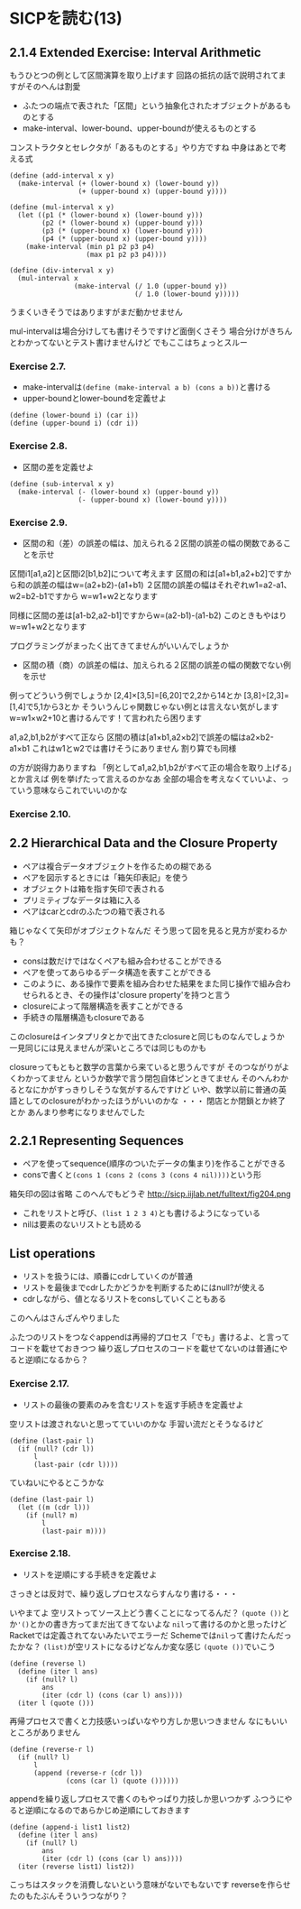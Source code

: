 # SICPを読む(13)

## 2.1.4 Extended Exercise: Interval Arithmetic

もうひとつの例として区間演算を取り上げます
回路の抵抗の話で説明されてますがそのへんは割愛

* ふたつの端点で表された「区間」という抽象化されたオブジェクトがあるものとする
* make-interval、lower-bound、upper-boundが使えるものとする

コンストラクタとセレクタが「あるものとする」やり方ですね
中身はあとで考える式

```
(define (add-interval x y)
  (make-interval (+ (lower-bound x) (lower-bound y))
                 (+ (upper-bound x) (upper-bound y))))

(define (mul-interval x y)
  (let ((p1 (* (lower-bound x) (lower-bound y)))
        (p2 (* (lower-bound x) (upper-bound y)))
        (p3 (* (upper-bound x) (lower-bound y)))
        (p4 (* (upper-bound x) (upper-bound y))))
    (make-interval (min p1 p2 p3 p4)
                   (max p1 p2 p3 p4))))

(define (div-interval x y)
  (mul-interval x
                (make-interval (/ 1.0 (upper-bound y))
                               (/ 1.0 (lower-bound y)))))
```

うまくいきそうではありますがまだ動かせません

mul-intervalは場合分けしても書けそうですけど面倒くさそう
場合分けがきちんとわかってないとテスト書けませんけど
でもここはちょっとスルー

### Exercise 2.7.

* make-intervalは`(define (make-interval a b) (cons a b))`と書ける
* upper-boundとlower-boundを定義せよ

```
(define (lower-bound i) (car i))
(define (upper-bound i) (cdr i))
```
### Exercise 2.8.

* 区間の差を定義せよ

```
(define (sub-interval x y)
  (make-interval (- (lower-bound x) (upper-bound y))
                 (- (upper-bound x) (lower-bound y))))
```

### Exercise 2.9.

* 区間の和（差）の誤差の幅は、加えられる２区間の誤差の幅の関数であることを示せ

区間i1[a1,a2]と区間i2[b1,b2]について考えます
区間の和は[a1+b1,a2+b2]ですから和の誤差の幅はw=(a2+b2)-(a1+b1)
２区間の誤差の幅はそれぞれw1=a2-a1、w2=b2-b1ですから
w=w1+w2となります

同様に区間の差は[a1-b2,a2-b1]ですからw=(a2-b1)-(a1-b2)
このときもやはりw=w1+w2となります

プログラミングがまったく出てきてませんがいいんでしょうか

* 区間の積（商）の誤差の幅は、加えられる２区間の誤差の幅の関数でない例を示せ

例ってどういう例でしょうか
[2,4]×[3,5]=[6,20]で2,2から14とか
[3,8]÷[2,3]=[1,4]で5,1から3とか
そういうんじゃ関数じゃない例とは言えない気がします
w=w1×w2+10と書けるんです！て言われたら困ります

a1,a2,b1,b2がすべて正なら
区間の積は[a1×b1,a2×b2]で誤差の幅はa2×b2-a1×b1
これはw1とw2では書けそうにありません
割り算でも同様

の方が説得力ありますね
「例としてa1,a2,b1,b2がすべて正の場合を取り上げる」とか言えば
例を挙げたって言えるのかなあ
全部の場合を考えなくていいよ、っていう意味ならこれでいいのかな

### Exercise 2.10.

## 2.2 Hierarchical Data and the Closure Property

* ペアは複合データオブジェクトを作るための糊である
* ペアを図示するときには「箱矢印表記」を使う
* オブジェクトは箱を指す矢印で表される
* プリミティブなデータは箱に入る
* ペアはcarとcdrのふたつの箱で表される

箱じゃなくて矢印がオブジェクトなんだ
そう思って図を見ると見方が変わるかも？

* consは数だけではなくペアも組み合わせることができる
* ペアを使ってあらゆるデータ構造を表すことができる
* このように、ある操作で要素を組み合わせた結果をまた同じ操作で組み合わせられるとき、その操作は'closure property'を持つと言う
* closureによって階層構造を表すことができる
* 手続きの階層構造もclosureである

このclosureはインタプリタとかで出てきたclosureと同じものなんでしょうか
一見同じには見えませんが深いところでは同じものかも

closureってもともと数学の言葉から来ていると思うんですが
そのつながりがよくわかってません
というか数学で言う閉包自体ピンときてません
そのへんわかるとなにかがすっきりしそうな気がするんですけど
いや、数学以前に普通の英語としてのclosureがわかったほうがいいのかな
・・・
閉店とか閉鎖とか終了とか
あんまり参考になりませんでした

## 2.2.1 Representing Sequences

* ペアを使ってsequence(順序のついたデータの集まり)を作ることができる
* consで書くと`(cons 1 (cons 2 (cons 3 (cons 4 nil))))`という形

箱矢印の図は省略
このへんでもどうぞ http://sicp.iijlab.net/fulltext/fig204.png

* これをリストと呼び、`(list 1 2 3 4)`とも書けるようになっている
* nilは要素のないリストとも読める

## List operations

* リストを扱うには、順番にcdrしていくのが普通
* リストを最後までcdrしたかどうかを判断するためにはnull?が使える
* cdrしながら、値となるリストをconsしていくこともある

このへんはさんざんやりました

ふたつのリストをつなぐappendは再帰的プロセス「でも」書けるよ、と言ってコードを載せておきつつ
繰り返しプロセスのコードを載せてないのは普通にやると逆順になるから？

### Exercise 2.17.

* リストの最後の要素のみを含むリストを返す手続きを定義せよ

空リストは渡されないと思ってていいのかな
手習い流だとそうなるけど

```
(define (last-pair l)
  (if (null? (cdr l))
      l
      (last-pair (cdr l))))
```

ていねいにやるとこうかな

```
(define (last-pair l)
  (let ((m (cdr l)))
    (if (null? m)
        l
        (last-pair m))))
```

### Exercise 2.18. 

* リストを逆順にする手続きを定義せよ

さっきとは反対で、繰り返しプロセスならすんなり書ける・・・

いやまてよ
空リストってソース上どう書くことになってるんだ？
`(quote ())`とか`'()`とかの書き方ってまだ出てきてないよな
`nil`って書けるのかと思ったけどRacketでは定義されてないみたいでエラーだ
Schemeでは`nil`って書けたんだったかな？
`(list)`が空リストになるけどなんか変な感じ
`(quote ())`でいこう

```
(define (reverse l)
  (define (iter l ans)
    (if (null? l)
        ans
        (iter (cdr l) (cons (car l) ans))))
  (iter l (quote ()))
```

再帰プロセスで書くと力技感いっぱいなやり方しか思いつきません
なにもいいところがありません

```
(define (reverse-r l)
  (if (null? l)
      l
      (append (reverse-r (cdr l))
              (cons (car l) (quote ())))))
```

appendを繰り返しプロセスで書くのもやっぱり力技しか思いつかず
ふつうにやると逆順になるのであらかじめ逆順にしておきます

```
(define (append-i list1 list2)
  (define (iter l ans)
    (if (null? l)
        ans
        (iter (cdr l) (cons (car l) ans))))
  (iter (reverse list1) list2))
```

こっちはスタックを消費しないという意味がないでもないです
reverseを作らせたのもたぶんそういうつながり？


